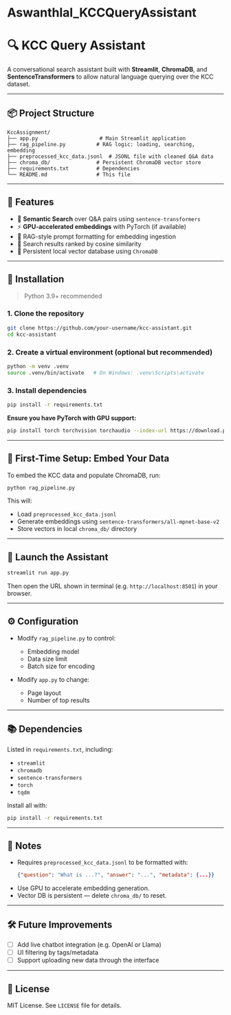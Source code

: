# Aswanthlal_KCCQueryAssistant

# 🔍 KCC Query Assistant

A conversational search assistant built with **Streamlit**, **ChromaDB**, and **SentenceTransformers** to allow natural language querying over the KCC dataset.

---

## 📦 Project Structure

```
KccAssignment/
├── app.py                    # Main Streamlit application
├── rag_pipeline.py          # RAG logic: loading, searching, embedding
├── preprocessed_kcc_data.jsonl  # JSONL file with cleaned Q&A data
├── chroma_db/               # Persistent ChromaDB vector store
├── requirements.txt         # Dependencies
└── README.md                # This file
```

---

## 🚀 Features

- 🔎 **Semantic Search** over Q&A pairs using `sentence-transformers`
- ⚡ **GPU-accelerated embeddings** with PyTorch (if available)
- 🧠 RAG-style prompt formatting for embedding ingestion
- 🧾 Search results ranked by cosine similarity
- 💾 Persistent local vector database using `ChromaDB`

---

## 🔧 Installation

> Python 3.9+ recommended

### 1. Clone the repository

```bash
git clone https://github.com/your-username/kcc-assistant.git
cd kcc-assistant
```

### 2. Create a virtual environment (optional but recommended)

```bash
python -m venv .venv
source .venv/bin/activate   # On Windows: .venv\Scripts\activate
```

### 3. Install dependencies

```bash
pip install -r requirements.txt
```

**Ensure you have PyTorch with GPU support:**

```bash
pip install torch torchvision torchaudio --index-url https://download.pytorch.org/whl/cu118
```

---

## 🧠 First-Time Setup: Embed Your Data

To embed the KCC data and populate ChromaDB, run:

```bash
python rag_pipeline.py
```

This will:
- Load `preprocessed_kcc_data.jsonl`
- Generate embeddings using `sentence-transformers/all-mpnet-base-v2`
- Store vectors in local `chroma_db/` directory

---

## 💬 Launch the Assistant

```bash
streamlit run app.py
```

Then open the URL shown in terminal (e.g. `http://localhost:8501`) in your browser.

---

## ⚙️ Configuration

- Modify `rag_pipeline.py` to control:
  - Embedding model
  - Data size limit
  - Batch size for encoding

- Modify `app.py` to change:
  - Page layout
  - Number of top results

---

## 📚 Dependencies

Listed in `requirements.txt`, including:

- `streamlit`
- `chromadb`
- `sentence-transformers`
- `torch`
- `tqdm`

Install all with:

```bash
pip install -r requirements.txt
```

---

## 📎 Notes

- Requires `preprocessed_kcc_data.jsonl` to be formatted with:
  ```json
  {"question": "What is ...?", "answer": "...", "metadata": {...}}
  ```
- Use GPU to accelerate embedding generation.
- Vector DB is persistent — delete `chroma_db/` to reset.

---

## 🛠️ Future Improvements

- [ ] Add live chatbot integration (e.g. OpenAI or Llama)
- [ ] UI filtering by tags/metadata
- [ ] Support uploading new data through the interface

---

## 📄 License

MIT License. See `LICENSE` file for details.
